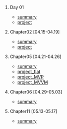 

1. Day 01
    - [summary](https://github.com/hyejin830/Android_Daily_Study_V2/blob/master/Day01/Summary.md)
    - [project](https://github.com/hyejin830/Android_Daily_Study_V2/blob/master/Day01/Chapter01_0415)

2. Chapter02 [04.15-04.19]
    - [summary](https://github.com/hyejin830/Android_Daily_Study_V2/blob/master/Chapter02/Summary.md)
    - [project](https://github.com/hyejin830/Android_Daily_Study_V2/blob/master/Chapter02/Chapter02_Project)

3. Chapter05 [04.21-04.26]
    - [summary](https://github.com/hyejin830/Android_Daily_Study_V2/blob/master/Chapter05/Summary.md)
    - [project_flat](https://github.com/hyejin830/Android_Daily_Study_V2/blob/master/Chapter05/Chapter05_Project)
    - [project_MVP](https://github.com/hyejin830/Android_Daily_Study_V2/blob/master/Chapter05/Chapter05_Project_MVVM)
    - [project_MVVM](https://github.com/hyejin830/Android_Daily_Study_V2/blob/master/Chapter05/Chapter05_Project_MVVM)

4. Chapter06 [04.29-05.03]
    - [summary](https://github.com/hyejin830/Android_Daily_Study_V2/blob/master/Chapter06/Summary.md)

5. Chapter11 [05.13-05.17]
    - [summary](https://github.com/hyejin830/Android_Daily_Study_V2/blob/master/Chapter11/Summary.md)